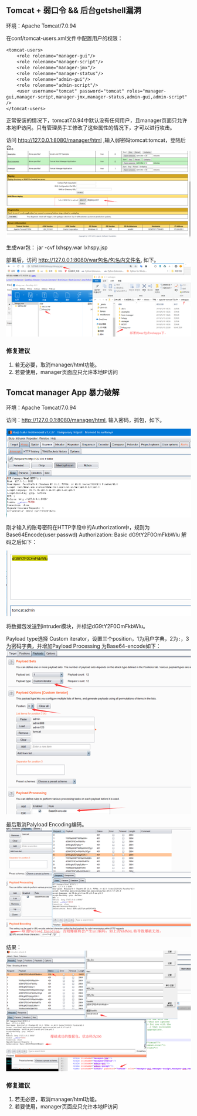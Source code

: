 ## Tomcat + 弱口令 && 后台getshell漏洞

环境：Apache Tomcat/7.0.94

在conf/tomcat-users.xml文件中配置用户的权限：

```
<tomcat-users>
    <role rolename="manager-gui"/>
    <role rolename="manager-script"/>
    <role rolename="manager-jmx"/>
    <role rolename="manager-status"/>
    <role rolename="admin-gui"/>
    <role rolename="admin-script"/>
    <user username="tomcat" password="tomcat" roles="manager-gui,manager-script,manager-jmx,manager-status,admin-gui,admin-script" />
</tomcat-users>
```

正常安装的情况下，tomcat7.0.94中默认没有任何用户，且manager页面只允许本地IP访问。只有管理员手工修改了这些属性的情况下，才可以进行攻击。

访问 http://127.0.0.1:8080/manager/html ,输入弱密码tomcat:tomcat，登陆后台。
![tomcatwar1](./pic/tomcatwar1.png)

生成war包：
jar -cvf lxhspy.war lxhspy.jsp

部署后，访问 http://127.0.0.1:8080/war包名/包名内文件名, 如下。
![tomcatwar2](./pic/tomcatwar2.png)

### 修复建议
1. 若无必要，取消manager/html功能。
2. 若要使用，manager页面应只允许本地IP访问


## Tomcat manager App 暴力破解

环境：Apache Tomcat/7.0.94

访问：http://127.0.0.1:8080/manager/html, 输入密码，抓包，如下。

![tomcatmanager1](./pic/tomcatmanager1.png)

刚才输入的账号密码在HTTP字段中的Authorization中，规则为Base64Encode(user:passwd)
Authorization: Basic dG9tY2F0OmFkbWlu
解码之后如下：

![tomcatmanager2](./pic/tomcatmanager2.png)

将数据包发送到intruder模块，并标记dG9tY2F0OmFkbWlu。

Payload type选择 Custom iterator，设置三个position，1为用户字典，2为`:`，3为密码字典，并增加Payload Processing 为Base64-encode如下：
![tomcatmanager3](./pic/tomcatmanager3.png)

最后取消Palyload Encoding编码。
![tomcatmanager4](./pic/tomcatmanager4.png)

结果：
![tomcatmanager5](./pic/tomcatmanager5.png)

### 修复建议
1. 若无必要，取消manager/html功能。
2. 若要使用，manager页面应只允许本地IP访问